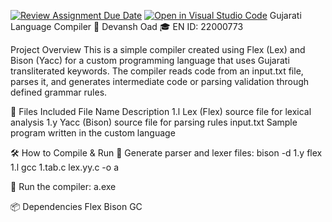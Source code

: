 [![Review Assignment Due Date](https://classroom.github.com/assets/deadline-readme-button-22041afd0340ce965d47ae6ef1cefeee28c7c493a6346c4f15d667ab976d596c.svg)](https://classroom.github.com/a/bPoO8GTw)
[![Open in Visual Studio Code](https://classroom.github.com/assets/open-in-vscode-2e0aaae1b6195c2367325f4f02e2d04e9abb55f0b24a779b69b11b9e10269abc.svg)](https://classroom.github.com/online_ide?assignment_repo_id=19527756&assignment_repo_type=AssignmentRepo)
Gujarati Language Compiler 👤 Devansh Oad 🎓 EN ID: 22000773

Project Overview This is a simple compiler created using Flex (Lex) and Bison (Yacc) for a custom programming language that uses Gujarati transliterated keywords. The compiler reads code from an input.txt file, parses it, and generates intermediate code or parsing validation through defined grammar rules.

📁 Files Included File Name Description 1.l Lex (Flex) source file for lexical analysis 1.y Yacc (Bison) source file for parsing rules input.txt Sample program written in the custom language

🛠 How to Compile & Run ⿡ Generate parser and lexer files: bison -d 1.y flex 1.l gcc 1.tab.c lex.yy.c -o a

⿢ Run the compiler: a.exe

📦 Dependencies Flex Bison GC
